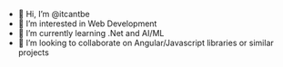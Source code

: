 - 👋 Hi, I’m @itcantbe
- 👀 I’m interested in Web Development
- 🌱 I’m currently learning .Net and AI/ML
- 💞️ I’m looking to collaborate on Angular/Javascript libraries or similar projects

<!---
itcantbe/itcantbe is a ✨ special ✨ repository because its `README.md` (this file) appears on your GitHub profile.
You can click the Preview link to take a look at your changes.
--->
